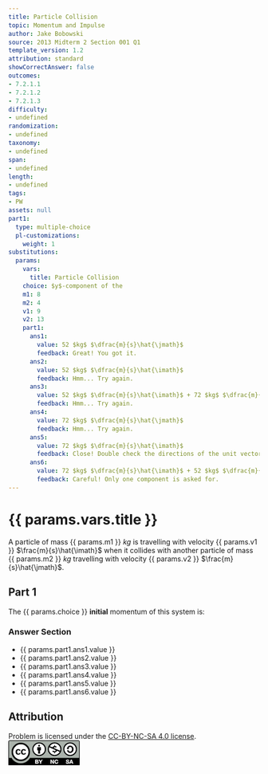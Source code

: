 ```yaml
---
title: Particle Collision
topic: Momentum and Impulse
author: Jake Bobowski
source: 2013 Midterm 2 Section 001 Q1
template_version: 1.2
attribution: standard
showCorrectAnswer: false
outcomes:
- 7.2.1.1
- 7.2.1.2
- 7.2.1.3
difficulty:
- undefined
randomization:
- undefined
taxonomy:
- undefined
span:
- undefined
length:
- undefined
tags:
- PW
assets: null
part1:
  type: multiple-choice
  pl-customizations:
    weight: 1
substitutions:
  params:
    vars:
      title: Particle Collision
    choice: $y$-component of the
    m1: 8
    m2: 4
    v1: 9
    v2: 13
    part1:
      ans1:
        value: 52 $kg$ $\dfrac{m}{s}\hat{\jmath}$
        feedback: Great! You got it.
      ans2:
        value: 52 $kg$ $\dfrac{m}{s}\hat{\imath}$
        feedback: Hmm... Try again.
      ans3:
        value: 52 $kg$ $\dfrac{m}{s}\hat{\imath}$ + 72 $kg$ $\dfrac{m}{s}\hat{\jmath}$
        feedback: Hmm... Try again.
      ans4:
        value: 72 $kg$ $\dfrac{m}{s}\hat{\jmath}$
        feedback: Hmm... Try again.
      ans5:
        value: 72 $kg$ $\dfrac{m}{s}\hat{\imath}$
        feedback: Close! Double check the directions of the unit vectors.
      ans6:
        value: 72 $kg$ $\dfrac{m}{s}\hat{\imath}$ + 52 $kg$ $\dfrac{m}{s}\hat{\jmath}$
        feedback: Careful! Only one component is asked for.
---
```

# {{ params.vars.title }}
A particle of mass {{ params.m1 }} $kg$ is travelling with velocity {{ params.v1 }} $\frac{m}{s}\hat{\imath}$ when it collides with another particle of mass {{ params.m2 }} $kg$ travelling with velocity {{ params.v2 }} $\frac{m}{s}\hat{\jmath}$.

## Part 1

The {{ params.choice }} **initial** momentum of this system is:

### Answer Section

- {{ params.part1.ans1.value }}
- {{ params.part1.ans2.value }}
- {{ params.part1.ans3.value }}
- {{ params.part1.ans4.value }}
- {{ params.part1.ans5.value }}
- {{ params.part1.ans6.value }}

## Attribution

Problem is licensed under the [CC-BY-NC-SA 4.0 license](https://creativecommons.org/licenses/by-nc-sa/4.0/).<br> ![The Creative Commons 4.0 license requiring attribution-BY, non-commercial-NC, and share-alike-SA license.](https://raw.githubusercontent.com/firasm/bits/master/by-nc-sa.png)